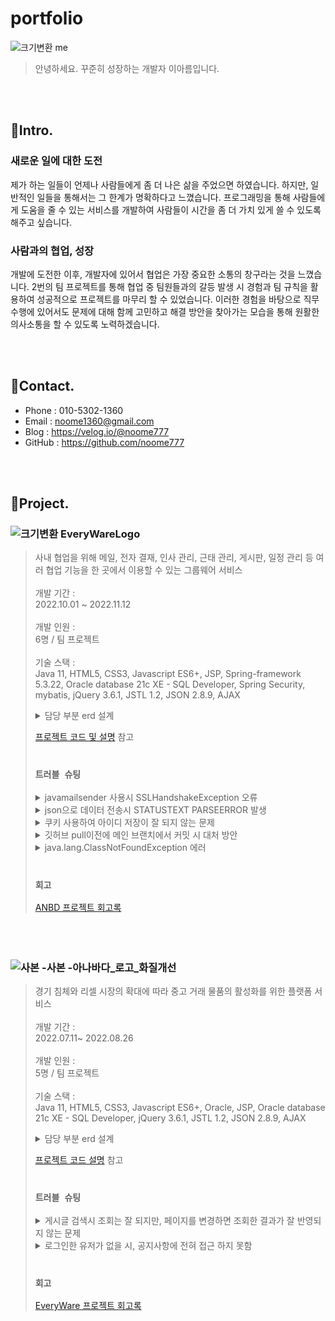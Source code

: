 # portfolio 

![크기변환 me](https://user-images.githubusercontent.com/98254235/201081319-f2d3f92a-e2f2-4af3-bc58-87319daac266.jpg)

>안녕하세요. 꾸준히 성장하는 개발자 이아름입니다.


<br><br>
## 📌Intro.


### 새로운 일에 대한 도전
제가 하는 일들이 언제나 사람들에게 좀 더 나은 삶을 주었으면 하였습니다. 하지만, 일반적인 일들을 통해서는 그 한계가 명확하다고 느꼈습니다. 프로그래밍을 통해 사람들에게 도움을 줄 수 있는 서비스를 개발하여 사람들이 시간을 좀 더 가치 있게 쓸 수 있도록 해주고 싶습니다.


### 사람과의 협업, 성장
개발에 도전한 이후, 개발자에 있어서 협업은 가장 중요한 소통의 창구라는 것을 느꼈습니다. 2번의 팀 프로젝트를 통해 협업 중 팀원들과의 갈등 발생 시 경험과 팀 규칙을 활용하여 성공적으로 프로젝트를 마무리 할 수 있었습니다. 이러한 경험을 바탕으로 직무 수행에 있어서도 문제에 대해 함께 고민하고 해결 방안을 찾아가는 모습을 통해 원활한 의사소통을 할 수 있도록 노력하겠습니다.

<br><br>


## 📌Contact.
- Phone : 010-5302-1360
- Email : noome1360@gmail.com
- Blog : https://velog.io/@noome777
- GitHub : https://github.com/noome777

<br><br>

## 📌Project.
### ![크기변환 EveryWareLogo](https://user-images.githubusercontent.com/98254235/204456980-a975052e-6113-4ab5-8c30-85bfe22fea17.png)
> 사내 협업을 위해 메일, 전자 결재, 인사 관리, 근태 관리, 게시판, 일정 관리 등 여러 협업 기능을 한 곳에서 이용할 수 있는 그룹웨어 서비스 <br><br>
> 개발 기간 : <br> 2022.10.01 ~ 2022.11.12 <br><br>
> 개발 인원 :<br>  6명 / 팀 프로젝트 <br><br>
> 기술 스택 : <br> Java 11, HTML5, CSS3, Javascript ES6+, JSP, Spring-framework 5.3.22, Oracle database 21c XE - SQL Developer, Spring Security, mybatis, jQuery 3.6.1,
JSTL 1.2, JSON 2.8.9, AJAX <br>
><details>
><summary>담당 부분 erd 설계</summary>
><div markdown="1">
>
>![EveryWare_MyErd](https://user-images.githubusercontent.com/98254235/202900579-46aa8c68-469a-4405-a02b-422513ba3431.png)
>
></div>
></details>
> 
> [프로젝트 코드 및 설명](https://github.com/noome777/EveryWare) 참고
><br><br>
>
> ### `트러블 슈팅`
><details>
><summary>javamailsender 사용시 SSLHandshakeException 오류</summary>
><div markdown="1">
><br> 문제 : <br> NaverSMTP 사용시, SMTP 설정에 port 번호를 설정해줬는데도 불구하고 Could not connect to SMTP host 라는 에러 발생 <br><br>
>
>![Untitled (1)](https://user-images.githubusercontent.com/98254235/204472996-337be8c6-0291-4db7-bb51-6e6208ea2f2b.png)
>
>해결 : <br> 이메일 전송시에 javamail을 사용하게 되는데 ssl오류로 SSLHandshakeException 이 발생한 것 <br>
>JDK가 TLS 프로토콜이 비활성 되어있거나 TLS 버전이 상이하여 발생하는 것이기 때문에, 자바 메일에서 사용할 기본 TLS 버전을 1.2로 변경해 주어야 하였음.<br><br>
>따라서, System.setProperty("jdk.tls.client.protocols", "TLSv1.2");과 같은 형식으로 property를 설정해주면 되는데, 프로젝트에서 작성한 자바 코드와 유사하게 >serverInfo.put("mail.smtp.ssl.protocols", "TLSv1.2"); 로 맞추어 적어주어 에러를 해결
></div>
></details>
><details>
><summary>json으로 데이터 전송시 STATUSTEXT PARSEERROR 발생</summary>
><div markdown="1">
> <br> 문제 : <br> ajax에서 서버로 요청 시 데이터가 서버로 넘어가지 않는 문제 <br><br>
> 해결 : <br> datatype을 json으로 적었다가 삭제해주었음
></div>
></details>
><details>
><summary>쿠키 사용하여 아이디 저장이 잘 되지 않는 문제</summary>
><div markdown="1">
> <br> 문제 : <br> 아이디 저장 체크박스를 해제 한 상태에서도 로그인 화면으로 다시 돌아갔을 때 아이디가 저장되어 있어, 아이디 저장 기능이 제대로 구현하지 못하고 있는 상태. <br><br>
> 
> ![image](https://user-images.githubusercontent.com/98254235/204480508-7ac9bead-3e40-4f53-a122-1b9594c10846.png)
> <br><br>
> 해결 : <br> 아이디 저장 체크박스를 체크했을 때 vs 해제했을 때로 구분하여서 해제하였을 경우에는 cookie의 setMaxage(0); 으로  주어 쿠키가 제거될 수 있도록 함. (setMaxage 로 시간 설정을 해주는 이유는 쿠키에는 remove 메서드가 없으므로)
> <br> 만료 시킨 후에 addCookie를 하면 만료시켰다는 것을 응답 헤더에 추가하여 쿠키가 삭제가 된다.
></div>
></details>
><details>
><summary>깃허브 pull이전에 메인 브랜치에서 커밋 시 대처 방안</summary>
><div markdown="1">
> <br> 문제 : <br> 작업 내용을 merge 한 이후, 통합된 파일 내용을 pull을 받지 않고 프로젝트를 빌드하였을 때, 톰켓 에러가 발생하였음.<br><br>
> 해결 : <br>
> 1. 우선, 메인브랜치에서 풀을 당겨서 못받았던 파일을 다시 모두 받아준다. <br>
> 2. 풀 당긴 메인브랜치에서 새롭게 브랜치 생성한다.  <br>
> 3. 기존 브랜치에 작업한내용을 방금 만든 브랜치에 가져온다 : (기존브랜치 커밋지점 우클릭, 체리픽)
></div>
></details>
><details>
><summary>java.lang.ClassNotFoundException 에러</summary>
><div markdown="1">
><br> 문제 : <br>java.lang.ClassNotFoundException 에러 발생 <br><br>
> 해결 :  <br> Classpath에 로드하고자 하는 Class가 발견되지 않았을 때 발생한다. 보통은 빌드에 문제가 있는 경우로 clean이나 Class파일 삭제 후 재빌드를 수행하여 해결하였음.
> 따라서, 프로젝트의 OverworkVo 클래스를 삭제 후 다시 생성해주니 에러가 발생하지 않고 프로젝트가 잘 실행이 됨
></div>
></details>
><br>
>
> ### `회고`
> [ANBD 프로젝트 회고록](https://velog.io/@noome777/%ED%8C%8C%EC%9D%B4%EB%84%90-%EB%95%8C-%ED%95%A0-%EA%B2%83)
<br>

### <br> ![사본 -사본 -아나바다_로고_화질개선](https://user-images.githubusercontent.com/98254235/204457375-ba9be004-4c79-4ff9-8115-ff492d5134d2.png)
> 경기 침체와 리셀 시장의 확대에 따라 중고 거래 물품의 활성화를 위한 플랫폼 서비스 <br><br>
> 개발 기간 : <br> 2022.07.11~ 2022.08.26 <br><br>
> 개발 인원 : <br> 5명 / 팀 프로젝트 <br><br>
> 기술 스택 : <br>
> Java 11, HTML5, CSS3, Javascript ES6+, Oracle, JSP, Oracle database 21c XE - SQL Developer, jQuery 3.6.1,
JSTL 1.2, JSON 2.8.9, AJAX <br>
><details>
><summary>담당 부분 erd 설계</summary>
><div markdown="1">
>
>![image](https://user-images.githubusercontent.com/98254235/204517687-ffe8d8ab-6c1b-44da-ad63-fce1d745c00d.png)
>
></div>
></details>
>
> [프로젝트 코드  설명](https://github.com/Attadipa/semiGitTestRepo) 참고
><br><br>
>
> ### `트러블 슈팅`
> <details>
><summary>게시글 검색시 조회는 잘 되지만, 페이지를 변경하면 조회한 결과가 잘 반영되지 않는 문제</summary>
><div markdown="1">
> <br>  문제 : <br> 제목, 내용에 따른 검색 시 페이지 수는 잘 노출되지만, 다음 페이지를 누르면 다시 list의 첫 페이지로 이동되는 문제<br><br> 
> 해결 : <br> controller에서 게시글 검색 조건인 condition과 입력할 키워드의 keyword의 값을 setAttribute 하지 않아서 생긴 문제로 판단하여, controller에서 HttpServletRequest 객체를 이용하여 조회한 결과의 값을 view로 넘겨줄 수 있도록 코드를 변경하였음.
></div>
></details>
> <details>
><summary>로그인한 유저가 없을 시, 공지사항에 전혀 접근 하지 못함</summary>
><div markdown="1">
> <br>  문제 : <br> 로그인한 유저가 없을 시 공지사항에 전혀 접근 하지 못하고 있으므로 로그인한 유저가 없을 경우 게시물 상세 조회가 불가능 한 문제<br><br> 
> 해결 : <br> 중첩 if문을 이용하여 jstl 태그를 이용하여 코드를 변경하여 작성하였음. 로그인을 안 한 유저 또는 로그인을 했지만 관리자가 아닌 경우, 글을 삭제할 수 있는 권한이 없으므로 글 삭제 버튼을 보이지 않도록 하였음. 반면, 로그인 한 유저이면서 관리자인 경우, 글을 삭제할 수 있는 버튼을 보일 수 있도록 하였음.
></div>
></details>
><br>
>
> ### `회고`
> [EveryWare 프로젝트 회고록](https://velog.io/@noome777/EveryWare-%ED%94%84%EB%A1%9C%EC%A0%9D%ED%8A%B8-%ED%9A%8C%EA%B3%A0%EB%A1%9D)
